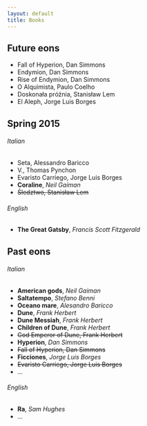 ```yaml
---
layout: default
title: Books
---
```





Future eons
-----------

* Fall of Hyperion, Dan Simmons
* Endymion, Dan Simmons
* Rise of Endymion, Dan Simmons
* O Alquimista, Paulo Coelho
* Doskonała próżnia, Stanisław Lem
* El Aleph, Jorge Luis Borges




Spring 2015
-----------


###### Italian

* Seta, Alessandro Baricco
* V., Thomas Pynchon
* Evaristo Carriego, Jorge Luis Borges
* **Coraline**, *Neil Gaiman*
* <del> Śledztwo, Stanisław Lem </del>


###### English

* **The Great Gatsby**, *Francis Scott Fitzgerald*




Past eons
---------


###### Italian

* **American gods**, *Neil Gaiman*
* **Saltatempo**, *Stefano Benni*
* **Oceano mare**, *Alesandro Baricco*
* **Dune**, *Frank Herbert*
* **Dune Messiah**, *Frank Herbert*
* **Children of Dune**, *Frank Herbert*
* <del> God Emperor of Dune, Frank Herbert </del>
* **Hyperion**, *Dan Simmons*
* <del> Fall of Hyperion, Dan Simmons </del>
* **Ficciones**, *Jorge Luis Borges*
* <del> Evaristo Carriego, Jorge Luis Borges </del>
* ...


###### English

* **Ra**, *Sam Hughes*
* ...



